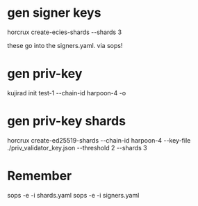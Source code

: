 # gen signer keys
horcrux create-ecies-shards --shards 3

these go into the signers.yaml. 
via sops!

# gen priv-key
kujirad init test-1 --chain-id harpoon-4 -o

# gen priv-key shards
horcrux create-ed25519-shards --chain-id  harpoon-4 --key-file ./priv_validator_key.json --threshold 2 --shards 3


# **Remember**
sops -e -i shards.yaml
sops -e -i signers.yaml